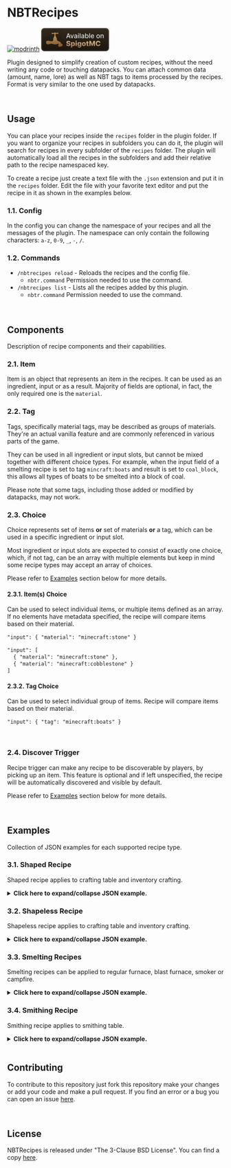 # NBTRecipes
<a href="https://modrinth.com/plugin/nbtrecipes/"><img alt="modrinth" height="54" src="https://cdn.jsdelivr.net/npm/@intergrav/devins-badges@3/assets/cozy/available/modrinth_vector.svg"></a>
<a href="https://www.spigotmc.org/resources/nbtrecipes.107230/"><img alt="spigotmc" height="54" src="badges/spigotmc_vector.svg"></a>

Plugin designed to simplify creation of custom recipes, without the need writing any code or touching datapacks.
You can attach common data (amount, name, lore) as well as NBT tags to items processed by the recipes.
Format is very similar to the one used by datapacks.

<br />

## Usage
You can place your recipes inside the `recipes` folder in the plugin folder.
If you want to organize your recipes in subfolders you can do it, the plugin will search for recipes in every subfolder of the `recipes` folder.
The plugin will automatically load all the recipes in the subfolders and add their relative path to the recipe namespaced key.

To create a recipe just create a text file with the `.json` extension and put it in the `recipes` folder.
Edit the file with your favorite text editor and put the recipe in it as shown in the examples below.

### 1.1. Config
In the config you can change the namespace of your recipes and all the messages of the plugin.
The namespace can only contain the following characters: `a-z`, `0-9`, `_`, `-`, `/`.

### 1.2. Commands
* `/nbtrecipes reload` - Reloads the recipes and the config file.
  * `nbtr.command` Permission needed to use the command.
* `/nbtrecipes list` - Lists all the recipes added by this plugin.
  * `nbtr.command` Permission needed to use the command.

<br />

## Components
Description of recipe components and their capabilities.

### 2.1. Item
Item is an object that represents an item in the recipes. It can be used as an ingredient, input or as a result. Majority of fields are optional, in fact, the only required one is the `material`.

### 2.2. Tag
Tags, specifically material tags, may be described as groups of materials. They're an actual vanilla feature and are commonly referenced in various parts of the game.

They can be used in all ingredient or input slots, but cannot be mixed together with different choice types. For example, when the input field of a smelting recipe is set to tag `mincraft:boats` and result is set to `coal_block`, this allows all types of boats to be smelted into a block of coal.

Please note that some tags, including those added or modified by datapacks, may not work.

### 2.3. Choice
Choice represents set of items **or** set of materials **or** a tag, which can be used in a specific ingredient or input slot.

Most ingredient or input slots are expected to consist of exactly one choice, which, if not tag, can be an array with multiple elements but keep in mind some recipe types may accept an array of choices.

Please refer to [Examples](#examples) section below for more details.

#### 2.3.1. Item(s) Choice
Can be used to select individual items, or multiple items defined as an array. If no elements have metadata specified, the recipe will compare items based on their material.
```json5
"input": { "material": "minecraft:stone" }
```
```json5
"input": [
  { "material": "minecraft:stone" },
  { "material": "minecraft:cobblestone" }
]
```
#### 2.3.2. Tag Choice
Can be used to select individual group of items. Recipe will compare items based on their material.
```json5
"input": { "tag": "minecraft:boats" }
```

<br />

### 2.4. Discover Trigger
Recipe trigger can make any recipe to be discoverable by players, by picking up an item.
This feature is optional and if left unspecified, the recipe will be automatically discovered and visible by default.

Please refer to [Examples](#examples) section below for more details.

<br />

## Examples
Collection of JSON examples for each supported recipe type.

### 3.1. Shaped Recipe
Shaped recipe applies to crafting table and inventory crafting.

<details>
  <summary><b>Click here to expand/collapse JSON example.</b></summary>

```json5
{
  "type": "crafting_shaped",
  // Crafting pattern. Array must consist of either:
  // - two, two-character elements reflecting an inventory crafting grid.
  // - three, three-character elements reflecting a crafting table grid.
  "pattern": [
    "  D",
    " D ",
    "S  "
  ],
  // Key to the pattern.
  // Each character must be mapped to exactly one recipe choice, which can be an array with multiple elements.
  "key": {
    "S": [
      { "material": "stick" },
      { "material": "blaze_rod" }
    ],
    "D": { "material": "diamond" }
  },
  // Recipe result.
  "result": {
    "material": "diamond_sword",
    "amount": 1,
    "name": "Diagonally Crafted Diamond Sword",
    "lore": [
      "As the name suggests..."
    ],
    "nbt": "{CustomModelData: 2}"
  },
  // Recipe discover trigger. Optional.
  "discover": {
    // Items that discovers the recipe. List of recipe choices. Each choice can an array with multiple elements.
    "items": [
      { "material": "diamond" }
    ]
  }
}
```

Field `discover` is optional.

</details>

### 3.2. Shapeless Recipe
Shapeless recipe applies to crafting table and inventory crafting.

<details>
  <summary><b>Click here to expand/collapse JSON example.</b></summary>

```json5
{
  "type": "crafting_shapeless",
  // Crafting ingredients. List of recipe choices. Each choice can an array with multiple elements.
  "ingredients": [
    { "tag": "minecraft:logs" },
    { "material": "flint_and_steel" }
  ],
  // Recipe result.
  "result": { "material": "charcoal" },
  // Recipe discover trigger. Optional.
  "discover": {
    // Items that discovers the recipe. List of recipe choices. Each choice can an array with multiple elements.
    "items": [
      { "tag": "minecraft:logs" },
      { "material": "flint_and_steel" },
    ]
  }
}
```

Field `discover` is optional.

</details>

### 3.3. Smelting Recipes
Smelting recipes can be applied to regular furnace, blast furnace, smoker or campfire.

<details>
  <summary><b>Click here to expand/collapse JSON example.</b></summary>

```json5
{
  // Recipe type. For furnace recipes you can use one of: [SMELTING, BLASTING, SMOKING, CAMPFIRE_COOKING]
  "type": "smelting",
  // Furnace input. Exactly one recipe choice, which can be an array with multiple elements.
  "input": [
    { "material": "diamond_helmet" },
    { "material": "diamond_chestplate" },
    { "material": "diamond_leggings" },
    { "material": "diamond_boots" }
  ],
  // Recipe result.
  "result": { "material": "diamond" },
  // Experience to award player after taking smelting result. Optional.
  "experience": 0.7,
  // Time it takes to cook this recipe. Measured in ticks. Optional.
  "cooking_time": 200,
  // Recipe discover trigger. Optional.
  "discover": {
    // Items that discovers the recipe. List of recipe choices. Each choice can an array with multiple elements.
    "items": [
      { "material": "diamond_helmet" },
      { "material": "diamond_chestplate" },
      { "material": "diamond_leggings" },
      { "material": "diamond_boots" }
    ]
  }
}
```
All furnace recipe types follow the same schema.
- `smelting` - recipe for regular furnace.
- `blasting` - recipe for blast furnace.
- `smoking` - recipe for smoker.
- `campfire_cooking` - recipe for campfire.

Fields `experience`, `cooking_time` and `discover` are optional.

</details>

### 3.4. Smithing Recipe
Smithing recipe applies to smithing table.

<details>
  <summary><b>Click here to expand/collapse JSON example.</b></summary>

```json5
{
  "type": "smithing",
  // Base item, you can think of it as an item which upgrades (could) be applied to.
  // Exactly one recipe choice. Can be an array with multiple elements.
  "base": { "material": "iron_pickaxe" },
  // Template item, you can think of it as an upgrade which is applied to the base item. Requires 1.20 or higher.
  // Exactly one recipe choice. Can be an array with multiple elements.
  "template": { "material": "air" },
  // Addition item. For vanilla recipes, it's usually a trim material.
  // Exactly one recipe choice. Can be an array with multiple elements.
  "addition": { "material": "diamond" },
  // Recipe result. Metadata is not supported as it's copied directly from the base item.
  "result": { "material": "diamond_pickaxe" },
  // Recipe discover trigger. Optional.
  "discover": {
    // Items that discovers the recipe. List of recipe choices. Each choice can an array with multiple elements.
    "items": [
      { "material": "iron_pickaxe" }
    ]
  }
}
``` 

Metadata (name, lore, nbt) is not supported for result items, as it's copied directly from the base item.

Field `discover` is optional.

</details>

<br />

## Contributing

To contribute to this repository just fork this repository make your changes or add your code and make a pull request.
If you find an error or a bug you can open an issue [here](https://github.com/LoreSchaeffer/NBTRecipes/issues).

<br />

## License

NBTRecipes is released under "The 3-Clause BSD License". You can find a copy [here](https://github.com/LoreSchaeffer/NBTRecipes/blob/master/LICENSE).
